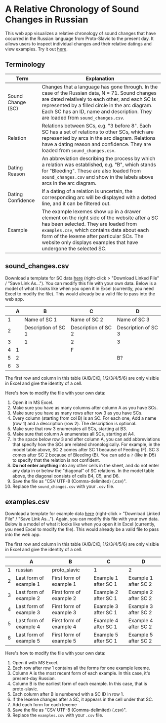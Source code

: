 # A Relative Chronology of Sound Changes in Russian
This web app visualizes a relative chronology of sound changes that have occurred in the Russian language from Proto-Slavic to the present day. It allows users to inspect individual changes and their relative datings and view examples. Try it out [here](https://relchron.eu.pythonanywhere.com).

## Terminology
| Term | Explanation |
| ---  | --- |
| Sound Change (SC) | Changes that a language has gone through. In the case of the Russian data, N = 71. Sound changes are dated relatively to each other, and each SC is represented by a filled circle in the arc diagram. Each SC has an ID, name and description. They are loaded from `sound_changes.csv`. |
| Relation | Relations between SCs, e.g. "3 before 8". Each SC has a set of relations to other SCs, which are represented by arcs in the arc diagram. Relations have a dating reason and confidence. They are loaded from `sound_changes.csv`. |
| Dating Reason | An abbreviation describing the process by which a relation was established, e.g. "B", which stands for "Bleeding". These are also loaded from `sound_changes.csv` and show in the labels above arcs in the arc diagram. |
| Dating Confidence | If a dating of a relation is uncertain, the corresponding arc will be displayed with a dotted line, and it can be filtered out. |
| Example | The example lexemes show up in a drawer element on the right side of the website after a SC has been selected. They are loaded from `examples.csv`, which contains data about each form of the lexeme after particular SCs. The website only displays examples that have undergone the selected SC. |

## sound_changes.csv
Download a template for SC data [here](https://relchron.eu.pythonanywhere.com/sc_template) (right-click > "Download Linked File" / "Save Link As...").
You can modify this file with your own data. Below is a model of what it looks like when you open it in Excel (currently, you need Excel to modify the file). This would already be a valid file to pass into the web app.

|   | A | B | C | D  |
|---|---|---|---|--- |
| 1 |   | Name of SC 1 | Name of SC 2 | Name of SC 3 |
| 2 |   | Description of SC 1 | Description of SC 2 | Description of SC 3 |
| 3 |   | 1 | 2 | 3  |
| 4 | 1 |   | F |    |
| 5 | 2 |   |   | B? |
| 6 | 3 |   |   |    |

The first row and column in this table (A/B/C/D, 1/2/3/4/5/6) are only visible in Excel and give the identity of a cell.

Here's how to modify the file with your own data:
 1. Open it in MS Excel.
 2. Make sure you have as many columns after column A as you have SCs.
 3. Make sure you have as many rows after row 3 as you have SCs.
 4. Every column (starting from col B) is an SC. For each one, Add a name (row 1) and a description (row 2). The description is optional.
 5. Make sure that row 3 enumerates all SCs, starting at B3.
 6. Make sure that column A enumerates all SCs, starting at A4.
 7. In the space below row 3 and after column A, you can add abbreviations that specify how the SCs are related chronologically. For example, in the model table above, SC 2 comes after SC 1 because of Feeding (F). SC 3 comes after SC 2 because of Bleeding (B). You can add a `?` (like in D5) to specify that the relation is not confident.
 8. **Do not enter anything** into any other cells in the sheet, and do not enter any data in or below the "diagonal" of SC relations. In the model table above, the diagonal consists of cells B4, C5, and D6.
 9. Save the file as "CSV UTF-8 (Comma-delimited) (.csv)".
 10. Replace the `sound_changes.csv` with your `.csv` file.

## examples.csv
Download a template for example data [here](https://relchron.eu.pythonanywhere.com/ex_template) (right-click > "Download Linked File" / "Save Link As...").
Again, you can modify this file with your own data. Below is a model of what it looks like when you open it in Excel (currently, you need Excel to modify the file). This would already be a valid file to pass into the web app.

The first row and column in this table (A/B/C/D, 1/2/3/4/5/6) are only visible in Excel and give the identity of a cell.

|   | A | B | C | D |
|---|---|---|---|---|
| 1 | russian | proto_slavic | 1 | 2 |
| 2 | Last form of example 1 | First form of example 1 | Example 1 after SC 1 | Example 1 after SC 2 |
| 3 | Last form of example 2 | First form of example 2 | Example 2 after SC 1 | Example 2 after SC 2 |
| 4 | Last form of example 3 | First form of example 3 | Example 3 after SC 1 | Example 3 after SC 2 |
| 5 | Last form of example 4 | First form of example 4 | Example 4 after SC 1 | Example 4 after SC 2 |
| 6 | Last form of example 5 | First form of example 5 | Example 5 after SC 1 | Example 5 after SC 2 |

Here's how to modify the file with your own data:
 1. Open it with MS Excel.
 2. Each row after row 1 contains all the forms for one example lexeme.
 3. Column A is the most recent form of each example. In this case, it's present-day Russian.
 4. Column B is the earliest form of each example. In this case, that is proto-slavic.
 5. Each column after B is numbered with a SC ID in row 1.
 6. If the lexeme changes after a SC, it appears in the cell under that SC.
 7. Add each form for each lexeme
 8. Save the file as "CSV UTF-8 (Comma-delimited) (.csv)".
 9. Replace the `examples.csv` with your `.csv` file.
